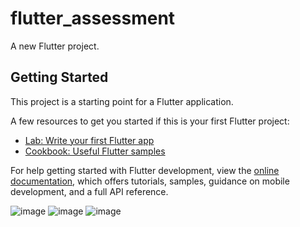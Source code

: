 # flutter_assessment

A new Flutter project.

## Getting Started

This project is a starting point for a Flutter application.

A few resources to get you started if this is your first Flutter project:

- [Lab: Write your first Flutter app](https://docs.flutter.dev/get-started/codelab)
- [Cookbook: Useful Flutter samples](https://docs.flutter.dev/cookbook)

For help getting started with Flutter development, view the
[online documentation](https://docs.flutter.dev/), which offers tutorials,
samples, guidance on mobile development, and a full API reference.

![image](https://github.com/user-attachments/assets/e9dd0316-5761-4554-98d5-4d709cba6f81)
![image](https://github.com/user-attachments/assets/b9e78f93-212f-4b98-b0ef-49163cae2b47)
![image](https://github.com/user-attachments/assets/7286b85b-f626-42b4-9f50-ff761d282c19)



